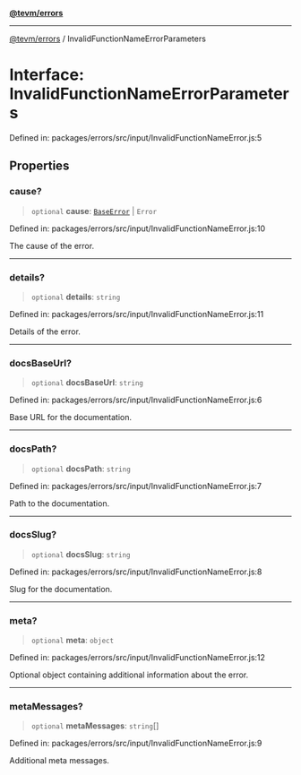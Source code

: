 [**@tevm/errors**](../README.md)

***

[@tevm/errors](../globals.md) / InvalidFunctionNameErrorParameters

# Interface: InvalidFunctionNameErrorParameters

Defined in: packages/errors/src/input/InvalidFunctionNameError.js:5

## Properties

### cause?

> `optional` **cause**: [`BaseError`](../classes/BaseError.md) \| `Error`

Defined in: packages/errors/src/input/InvalidFunctionNameError.js:10

The cause of the error.

***

### details?

> `optional` **details**: `string`

Defined in: packages/errors/src/input/InvalidFunctionNameError.js:11

Details of the error.

***

### docsBaseUrl?

> `optional` **docsBaseUrl**: `string`

Defined in: packages/errors/src/input/InvalidFunctionNameError.js:6

Base URL for the documentation.

***

### docsPath?

> `optional` **docsPath**: `string`

Defined in: packages/errors/src/input/InvalidFunctionNameError.js:7

Path to the documentation.

***

### docsSlug?

> `optional` **docsSlug**: `string`

Defined in: packages/errors/src/input/InvalidFunctionNameError.js:8

Slug for the documentation.

***

### meta?

> `optional` **meta**: `object`

Defined in: packages/errors/src/input/InvalidFunctionNameError.js:12

Optional object containing additional information about the error.

***

### metaMessages?

> `optional` **metaMessages**: `string`[]

Defined in: packages/errors/src/input/InvalidFunctionNameError.js:9

Additional meta messages.

